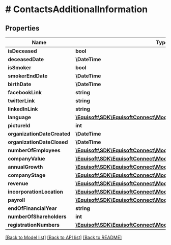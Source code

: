# # ContactsAdditionalInformation

## Properties

Name | Type | Description | Notes
------------ | ------------- | ------------- | -------------
**isDeceased** | **bool** |  | [optional]
**deceasedDate** | **\DateTime** |  | [optional]
**isSmoker** | **bool** |  | [optional]
**smokerEndDate** | **\DateTime** |  | [optional]
**birthDate** | **\DateTime** |  | [optional]
**facebookLink** | **string** |  | [optional]
**twitterLink** | **string** |  | [optional]
**linkedInLink** | **string** |  | [optional]
**language** | [**\Equisoft\SDK\EquisoftConnect\Model\ContactsContactFieldValue**](ContactsContactFieldValue.md) |  | [optional]
**pictureId** | **int** |  | [optional]
**organizationDateCreated** | **\DateTime** |  | [optional]
**organizationDateClosed** | **\DateTime** |  | [optional]
**numberOfEmployees** | [**\Equisoft\SDK\EquisoftConnect\Model\ContactsContactFieldValue**](ContactsContactFieldValue.md) |  | [optional]
**companyValue** | [**\Equisoft\SDK\EquisoftConnect\Model\ContactsContactFieldValue**](ContactsContactFieldValue.md) |  | [optional]
**annualGrowth** | [**\Equisoft\SDK\EquisoftConnect\Model\ContactsContactFieldValue**](ContactsContactFieldValue.md) |  | [optional]
**companyStage** | [**\Equisoft\SDK\EquisoftConnect\Model\ContactsContactFieldValue**](ContactsContactFieldValue.md) |  | [optional]
**revenue** | [**\Equisoft\SDK\EquisoftConnect\Model\ContactsRevenue**](ContactsRevenue.md) |  | [optional]
**incorporationLocation** | [**\Equisoft\SDK\EquisoftConnect\Model\ContactsContactFieldValue**](ContactsContactFieldValue.md) |  | [optional]
**payroll** | [**\Equisoft\SDK\EquisoftConnect\Model\ContactsContactFieldValue**](ContactsContactFieldValue.md) |  | [optional]
**endOfFinancialYear** | **string** |  | [optional]
**numberOfShareholders** | **int** |  | [optional]
**registrationNumbers** | [**\Equisoft\SDK\EquisoftConnect\Model\ContactsRegistrationNumbers**](ContactsRegistrationNumbers.md) |  | [optional]

[[Back to Model list]](../../README.md#models) [[Back to API list]](../../README.md#endpoints) [[Back to README]](../../README.md)

